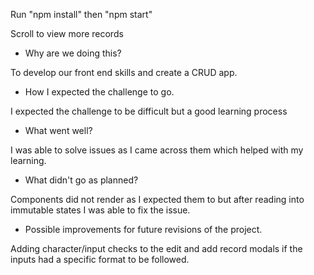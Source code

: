 Run "npm install" then "npm start"

Scroll to view more records

* Why are we doing this?

To develop our front end skills and create a CRUD app. 

* How I expected the challenge to go. 

I expected the challenge to be difficult but a good learning process

* What went well?

I was able to solve issues as I came across them which helped with my learning.

* What didn't go as planned?

Components did not render as I expected them to but after reading into immutable states I was able to fix the issue.

* Possible improvements for future revisions of the project. 

Adding character/input checks to the edit and add record modals if the inputs had a specific format to be followed.